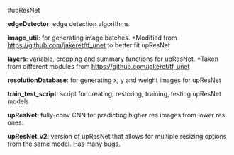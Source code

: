 #upResNet

**edgeDetector**: edge detection algorithms.

**image_util**: for generating image batches. *Modified from https://github.com/jakeret/tf_unet to better fit upResNet

**layers**: variable, cropping and summary functions for upResNet. *Taken from different modules from https://github.com/jakeret/tf_unet

**resolutionDatabase**: for generating x, y and weight images for upResNet

**train_test_script**: script for creating, restoring, training, testing upResNet models

**upResNet**: fully-conv CNN for predicting higher res images from lower res ones.

**upResNet_v2**: version of upResNet that allows for multiple resizing options from the same model. Has many bugs.
